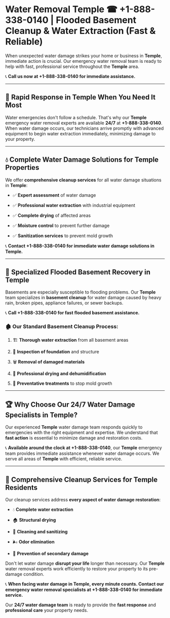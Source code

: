 # Water Removal Temple ☎ +1-888-338-0140 | Flooded Basement Cleanup & Water Extraction (Fast & Reliable)

When unexpected water damage strikes your home or business in **Temple**, immediate action is crucial. Our emergency water removal team is ready to help with fast, professional service throughout the **Temple** area. 

📞 **Call us now at +1-888-338-0140 for immediate assistance.**
---
## 🚀 Rapid Response in Temple When You Need It Most
Water emergencies don't follow a schedule. That's why our **Temple** emergency water removal experts are available **24/7** at **+1-888-338-0140**. When water damage occurs, our technicians arrive promptly with advanced equipment to begin water extraction immediately, minimizing damage to your property.
---
## 💧 Complete Water Damage Solutions for Temple Properties
We offer **comprehensive cleanup services** for all water damage situations in **Temple**:
- ✅ **Expert assessment** of water damage  
- ✅ **Professional water extraction** with industrial equipment  
- ✅ **Complete drying** of affected areas  
- ✅ **Moisture control** to prevent further damage  
- ✅ **Sanitization services** to prevent mold growth  
📞 **Contact +1-888-338-0140 for immediate water damage solutions in Temple.**
---
## 🌊 Specialized Flooded Basement Recovery in Temple
Basements are especially susceptible to flooding problems. Our **Temple** team specializes in **basement cleanup** for water damage caused by heavy rain, broken pipes, appliance failures, or sewer backups. 
📞 **Call +1-888-338-0140 for fast flooded basement assistance.**
### 🏚️ Our Standard Basement Cleanup Process:
1. 🏗️ **Thorough water extraction** from all basement areas  
2. 🔎 **Inspection of foundation** and structure  
3. 🗑️ **Removal of damaged materials**  
4. 💨 **Professional drying and dehumidification**  
5. 🚫 **Preventative treatments** to stop mold growth  
---
## 🏆 Why Choose Our 24/7 Water Damage Specialists in Temple?
Our experienced **Temple** water damage team responds quickly to emergencies with the right equipment and expertise. We understand that **fast action** is essential to minimize damage and restoration costs.
📞 **Available around the clock at +1-888-338-0140**, our **Temple** emergency team provides immediate assistance whenever water damage occurs. We serve all areas of **Temple** with efficient, reliable service.
---
## 🧹 Comprehensive Cleanup Services for Temple Residents
Our cleanup services address **every aspect of water damage restoration**:
- 💧 **Complete water extraction**  
- 🏠 **Structural drying**  
- 🧼 **Cleaning and sanitizing**  
- 🌬️ **Odor elimination**  
- 🚫 **Prevention of secondary damage**  
Don't let water damage **disrupt your life** longer than necessary. Our **Temple** water removal experts work efficiently to restore your property to its pre-damage condition.
📞 **When facing water damage in Temple, every minute counts. Contact our emergency water removal specialists at +1-888-338-0140 for immediate service.**
Our **24/7 water damage team** is ready to provide the **fast response** and **professional care** your property needs.
